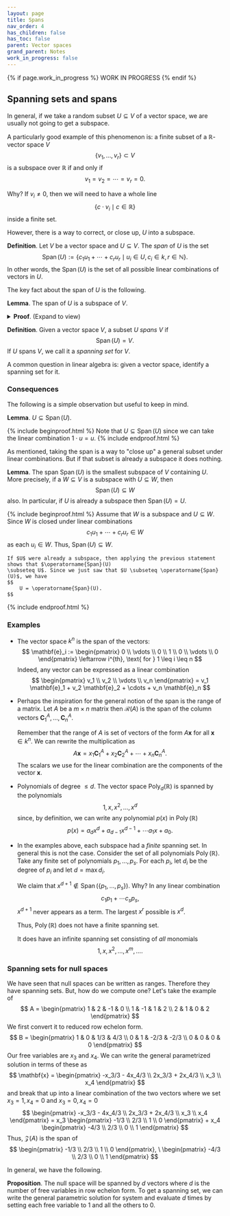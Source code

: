 ```yaml
---
layout: page
title: Spans
nav_order: 4
has_children: false
has_toc: false
parent: Vector spaces
grand_parent: Notes
work_in_progress: false
---
```


{% if page.work_in_progress %}
    WORK IN PROGRESS
{% endif %}

## Spanning sets and spans

In general, if we take a random subset $U \subseteq V$ of a vector space, we 
are usually not going to get a subspace. 

A particularly good example of this phenomenon is: a finite subset of 
a $\mathbb{R}$-vector space $V$
$$
    \lbrace v_1, \ldots, v_r \rbrace \subset V 
$$
is a subspace over $\mathbb{R}$ if and only if 
$$
    v_1 = v_2 = \cdots = v_r = 0. 
$$

Why? If $v_i \neq 0$, then we will need to have a whole line 
$$
    \lbrace c \cdot v_i \mid c \in \mathbb{R} \rbrace
$$
inside a finite set. 

However, there is a way to correct, or close up, $U$ into a subspace. 

**Definition**. Let $V$ be a vector space and $U \subseteq V$. The 
_span_ of $U$ is the set 
$$
    \operatorname{Span}(U) := \lbrace c_1 u_1 + \cdots + c_r u_r \mid u_i \in U, 
    c_i \in k, r \in \mathbb{N} \rbrace.
$$
In other words, the $\operatorname{Span}(U)$ is the set of all possible linear 
combinations of vectors in $U$. 

The key fact about the span of $U$ is the following.

**Lemma**. The span of $U$ is a subspace of $V$. 

<details markdown="block">
<summary>
<b>Proof</b>. (Expand to view)
</summary> 

We use the [criteria]({% link notes/vector_spaces/subspaces.md%}#consequences-of-the-definition) of checking that 
any linear combination of two vectors from $\operatorname{Span}(U)$ is also an element of $\operatorname{Span}(U)$.

Let's take two vectors from $\operatorname{Span}(U)$. By definition, we can write them as 
$$
    \begin{aligned}
        w_1 & = a_1 u_1 + \cdots + a_r u_r \\
        w_2 & = b_1 u^\prime_1 + \cdots b_s u^\prime_s
    \end{aligned}
$$
for $a_i,b_i \in k$ and $u_i, u^\prime_i \in U$. Pick $c_1,c_2 \in k$, then we expand 
the linear combination 
$$
    \begin{aligned}
        c_1 w_1 + c_2 w_2 & = c_1(a_1 u_1 + \cdots + a_r u_r) + c_2(b_1 u^\prime_1 + \cdots b_s u^\prime_s)\\
        & = (c_1a_1) u_1 + \cdots (c_1a_r) u_r + (c_2b_1) u^\prime_1 + \cdots + (c_2b_s) u^\prime_s
    \end{aligned}
$$
We see that this is also a linear combination of elements of $U$. Hence $c_1 w_1 + c_2 w_2 \in \operatorname{Span}(U)$.
<span style="float:right;"> &#9632; </span>

</details>

**Definition**. Given a vector space $V$, a subset $U$ _spans_ $V$ if 
$$
    \operatorname{Span}(U) = V.
$$
If $U$ spans $V$, we call it a _spanning set_ for $V$.

A common question in linear algebra is: given a vector space, identify a spanning set for it.  

### Consequences

The following is a simple observation but useful to keep in mind. 

**Lemma**. $U \subseteq \operatorname{Span}(U)$. 

{% include beginproof.html %}
    Note that $U \subseteq \operatorname{Span}(U)$ since we can take the linear combination $1 \cdot u = u$.
{% include endproof.html %}

As mentioned, taking the span is a way to "close up" a general subset under linear combinations. But if 
that subset is already a subspace it does nothing. 

**Lemma**. The span $\operatorname{Span}(U)$ is the smallest subspace of $V$ containing $U$. More precisely, 
if a $W \subseteq V$ is a subspace with $U \subseteq W$, then 
$$
    \operatorname{Span}(U) \subseteq W
$$
also. In particular, if $U$ is already a subspace then $\operatorname{Span}(U) = U$. 

{% include beginproof.html %}
    Assume that $W$ is a subspace and $U \subseteq W$. Since $W$ is closed under linear combinations 
    $$
        c_1 u_1 + \cdots + c_r u_r \in W
    $$
    as each $u_i \in W$. Thus, $\operatorname{Span}(U) \subseteq W$. 

    If $U$ were already a subspace, then applying the previous statement shows that $\operatorname{Span}(U) 
    \subseteq U$. Since we just saw that $U \subseteq \operatorname{Span}(U)$, we have 
    $$
        U = \operatorname{Span}(U).
    $$
{% include endproof.html %}

### Examples 

- The vector space $k^n$ is the span of the vectors: 
$$
    \mathbf{e}_i := \begin{pmatrix} 0 \\ \vdots \\ 0 \\ 1 \\ 0 \\ \vdots \\ 0 \end{pmatrix} \leftarrow i^{th},   \text{ for } 1 \leq i \leq n 
$$
Indeed, any vector can be expressed as a linear combination 
$$
    \begin{pmatrix} v_1 \\ v_2 \\ \vdots \\ v_n \end{pmatrix} = v_1 \mathbf{e}_1 + v_2 \mathbf{e}_2 + \cdots + v_n \mathbf{e}_n
$$

- Perhaps the inspiration for the general notion of the span is the range of a matrix. Let $A$ be a 
$m \times n$ matrix then $\mathcal R(A)$ is the span of the column vectors $\mathbf{C}_1^A, \ldots, 
\mathbf{C}_n^A$. 

    Remember that the range of $A$ is set of vectors of the form $A \mathbf{x}$ for all $\mathbf{x} \in k^n$. 
    We can rewrite the multiplication as 
    $$
        A \mathbf{x} = x_1 \mathbf{C}_1^A + x_2 \mathbf{C}_2^A + \cdots + x_n \mathbf{C}_n^A.
    $$
    The scalars we use for the linear combination are the components of the vector $\mathbf{x}$. 

- Polynomials of degree $\leq d$. The vector space $\operatorname{Poly}_d(\mathbb{R})$ is spanned by the polynomials 
$$
    1, x, x^2, \ldots, x^d
$$
since, by definition, we can write any polynomial $p(x)$ in $\operatorname{Poly}(\mathbb{R})$
$$
    p(x) = a_d x^d + a_{d-1}x^{d-1} + \cdots a_1x + a_0. 
$$


- In the examples above, each subspace had a _finite_ spanning set. In general this is not the case. Consider the set of 
all polynomials $\operatorname{Poly}(\mathbb{R})$. Take any finite set of polynomials $p_1,\ldots,p_s$. For each $p_i$, 
let $d_i$ be the degree of $p_i$ and let $d = \max d_i$. 

    We claim that $x^{d+1} \not \in \operatorname{Span}(\lbrace p_1, \ldots, p_s \rbrace )$. Why? In any linear combination 
    $$
        c_1p_1 + \cdots c_sp_s,
    $$
    $x^{d+1}$ never appears as a term. The largest $x^r$ possible is $x^d$. 

    Thus, $\operatorname{Poly}(\mathbb{R})$ does not have a finite spanning set. 

    It does have an infinite spanning set consisting of _all_ monomials
    $$
        1, x, x^2, \ldots, x^m, \ldots.
    $$

### Spanning sets for null spaces 

We have seen that null spaces can be written as ranges. Therefore they have spanning sets. But, how do 
we compute one? Let's take the example of 
$$
    A = 
    \begin{pmatrix}
        1 & 2 & -1 & 0 \\
        1 & -1 & 1 & 2 \\
        2 & 1 & 0 & 2 
    \end{pmatrix}
$$
We first convert it to reduced row echelon form. 
$$
    B = 
    \begin{pmatrix}
        1 & 0 & 1/3 & 4/3 \\
        0 & 1 & -2/3 & -2/3 \\
        0 & 0 & 0 & 0 
    \end{pmatrix}
$$ 
Our free variables are $x_3$ and $x_4$. We can write the general parametrized solution in terms of these as 
$$
    \mathbf{x} = 
    \begin{pmatrix}
        -x_3/3 - 4x_4/3 \\
        2x_3/3 + 2x_4/3 \\
        x_3 \\
        x_4 
    \end{pmatrix}
$$
and break that up into a linear combination of the two vectors where we set $x_3=1,x_4=0$ and $x_3=0,x_4=0$
$$
    \begin{pmatrix}
        -x_3/3 - 4x_4/3 \\
        2x_3/3 + 2x_4/3 \\
        x_3 \\
        x_4 
    \end{pmatrix} = 
    x_3 \begin{pmatrix} 
        -1/3 \\
        2/3 \\
        1 \\
        0 
    \end{pmatrix} + 
    x_4 \begin{pmatrix} 
        -4/3 \\
        2/3 \\
        0 \\
        1 
    \end{pmatrix}
$$
Thus, $\mathcal Z(A)$ is the span of 
$$
    \begin{pmatrix} 
        -1/3 \\
        2/3 \\
        1 \\
        0 
    \end{pmatrix}, \
    \begin{pmatrix} 
        -4/3 \\
        2/3 \\
        0 \\
        1 
    \end{pmatrix}
$$

In general, we have the following.

**Proposition**. The null space will be spanned by $d$ vectors where $d$ is the number of free 
variables in row echelon form. To get a spanning set, we can write the general parametric solution 
for system and evaluate $d$ times by setting each free variable to $1$ and all the others to $0$. 
